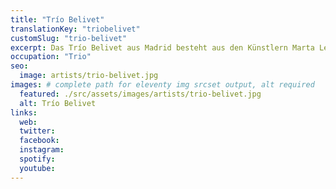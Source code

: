 ```yaml
---
title: "Trío Belivet"
translationKey: "triobelivet"
customSlug: "trio-belivet"
excerpt: Das Trío Belivet aus Madrid besteht aus den Künstlern Marta Leiva Egido am piano, Guillermo Santonja di Fonzo an der Violine und María Cadenas Rodríguez am Violonchelo
occupation: "Trio"
seo:
  image: artists/trio-belivet.jpg
images: # complete path for eleventy img srcset output, alt required
  featured: ./src/assets/images/artists/trio-belivet.jpg
  alt: Trío Belivet
links:
  web:
  twitter:
  facebook:
  instagram:
  spotify:
  youtube:
---
```

